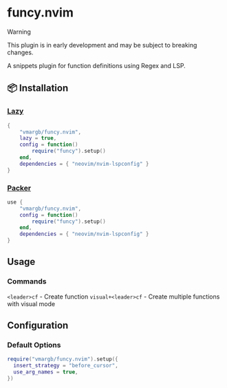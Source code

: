 # funcy.nvim
> [!WARNING]
> This plugin is in early development and may be subject to breaking changes.

A snippets plugin for function definitions using Regex and LSP.

## 📦 Installation

### [Lazy](https://github.com/folke/lazy.nvim)
```lua
{
    "vmargb/funcy.nvim",
    lazy = true,
    config = function()
        require("funcy").setup()
    end,
    dependencies = { "neovim/nvim-lspconfig" }
}
```

### [Packer](https://github.com/wbthomason/packer.nvim)
```lua
use {
    "vmargb/funcy.nvim",
    config = function()
        require("funcy").setup()
    end,
    dependencies = { "neovim/nvim-lspconfig" }
}
```

## Usage
### Commands
`<leader>cf` - Create function
`visual+<leader>cf` - Create multiple functions with visual mode

## Configuration
### Default Options

```lua
require("vmargb/funcy.nvim").setup({
  insert_strategy = "before_cursor",
  use_arg_names = true,
})

